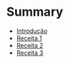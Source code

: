 # Summary

* [Introdução](introducao.md)
* [Receita 1](salada_simples.md)
* [Receita 2](salada_tomate.md)
* [Receita 3](salada_colorida.md)
